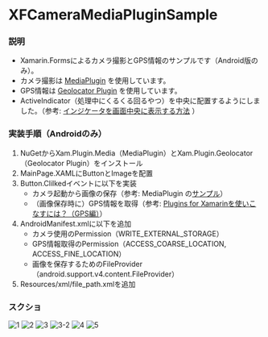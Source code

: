 # XFCameraMediaPluginSample
### 説明
- Xamarin.Formsによるカメラ撮影とGPS情報のサンプルです（Android版のみ）。
- カメラ撮影は [MediaPlugin](https://github.com/jamesmontemagno/MediaPlugin) を使用しています。
- GPS情報は [Geolocator Plugin](https://github.com/jamesmontemagno/Xamarin.Plugins/tree/master/Geolocator) を使用しています。
- ActiveIndicator（処理中にくるくる回るやつ）を中央に配置するようにしました。（参考: [インジケータを画面中央に表示する方法](http://itblogdsi.blog.fc2.com/blog-entry-193.html) ）
### 実装手順（Androidのみ）
1. NuGetからXam.Plugin.Media（MediaPlugin）とXam.Plugin.Geolocator（Geolocator Plugin）をインストール
1. MainPage.XAMLにButtonとImageを配置
1. Button.Clilkedイベントに以下を実装
    - カメラ起動から画像の保存（参考: MediaPlugin の[サンプル](https://github.com/jamesmontemagno/MediaPlugin/tree/master/samples)）
    - （画像保存時に）GPS情報を取得（参考: [Plugins for Xamarinを使いこなすには？（GPS編）](https://www.buildinsider.net/mobile/xamarintips/0063)）
1. AndroidManifest.xmlに以下を追加
    - カメラ使用のPermission（WRITE_EXTERNAL_STORAGE）
    - GPS情報取得のPermission（ACCESS_COARSE_LOCATION, ACCESS_FINE_LOCATION）
    - 画像を保存するためのFileProvider（android.support.v4.content.FileProvider）
1. Resources/xml/file_path.xmlを追加
### スクショ
![](./assets/1.jpg "1")
![](./assets/2.jpg "2")
![](./assets/3.jpg "3")
![](./assets/3-2.jpg "3-2")
![](./assets/4.jpg "4")
![](./assets/5.jpg "5")
